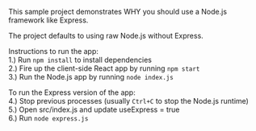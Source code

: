 This sample project demonstrates WHY you should use a Node.js framework like Express.

The project defaults to using raw Node.js without Express.

Instructions to run the app:  
1.)  Run `npm install` to install dependencies  
2.)  Fire up the client-side React app by running `npm start`  
3.)  Run the Node.js app by running `node index.js`  
  
To run the Express version of the app:  
4.)  Stop previous processes (usually `Ctrl+C` to stop the Node.js runtime)  
5.)  Open src/index.js and update useExpress = true  
6.)  Run `node express.js`
